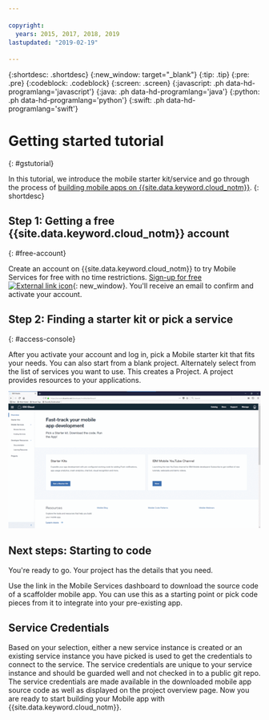 ```yaml
---

copyright:
  years: 2015, 2017, 2018, 2019
lastupdated: "2019-02-19"

---
```


{:shortdesc: .shortdesc}
{:new_window: target="_blank"}
{:tip: .tip}
{:pre: .pre}
{:codeblock: .codeblock}
{:screen: .screen}
{:javascript: .ph data-hd-programlang='javascript'}
{:java: .ph data-hd-programlang='java'}
{:python: .ph data-hd-programlang='python'}
{:swift: .ph data-hd-programlang='swift'}

# Getting started tutorial
{: #gstutorial}

In this tutorial, we introduce the mobile starter kit/service and go through the process of [building mobile apps on {{site.data.keyword.cloud_notm}}](https://cloud.ibm.com/developer/mobile/dashboard).
{: shortdesc}

## Step 1: Getting a free {{site.data.keyword.cloud_notm}} account
{: #free-account}

Create an account on {{site.data.keyword.cloud_notm}} to try Mobile Services for free with no time restrictions. [Sign-up for free ![External link icon](../../icons/launch-glyph.svg "External link icon")](https://cloud.ibm.com/registration/){: new_window}. You'll receive an email to confirm and activate your account.

## Step 2: Finding a starter kit or pick a service
{: #access-console}

After you activate your account and log in, pick a Mobile starter kit that fits your needs. You can also start from a blank project. Alternately select from the list of services you want to use. This creates a Project. A project provides resources to your applications.

![Click Menu, and then click Mobile](images/ibm-cloud-mobile-services-console.gif)

## Next steps: Starting to code

You're ready to go. Your project has the details that you need.

Use the link in the Mobile Services dashboard to download the source code of a scaffolder mobile app. You can use this as a starting point or pick code pieces from it to integrate into your pre-existing app. 

## Service Credentials

Based on your selection, either a new service instance is created or an existing service instance you have picked is used to get the credentials to connect to the service. The service credentials are unique to your service instance and should be guarded well and not checked in to a public git repo. The service credentials are made available in the downloaded mobile app source code as well as displayed on the project overview page. Now you are ready to start building your Mobile app with {{site.data.keyword.cloud_notm}}.
